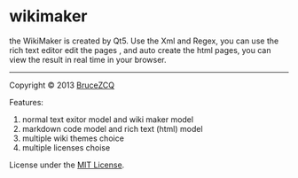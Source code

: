 wikimaker
=========
the WikiMaker is created by Qt5. Use the Xml and Regex, you can use the rich text editor edit the pages , and auto create the html pages, you can view the result in real time in your browser.

------
Copyright &copy; 2013 [BruceZCQ](http://zhucongqi.cn)

Features:
1) normal text exitor model and wiki maker model
2) markdown code model and rich text (html) model
3) multiple wiki themes choice
4) multiple licenses choise 

License under the [MIT License][mit]. 

[MIT]: http://www.opensource.org/licenses/mit-license.php
